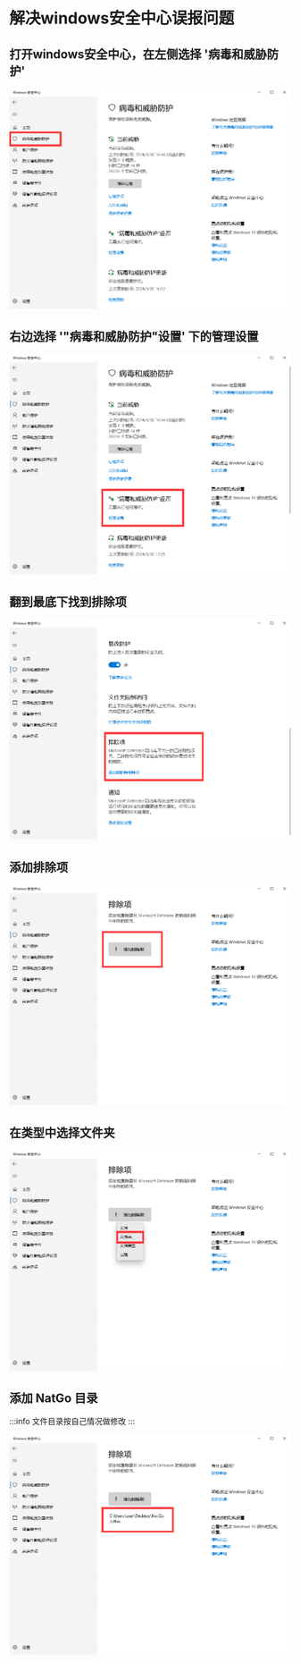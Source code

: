 # 解决windows安全中心误报问题

## 打开windows安全中心，在左侧选择 '病毒和威胁防护'

![solve_windows_security_center_false_positives-1.png](img/solve_windows_security_center_false_positives-1.png)

## 右边选择 '"病毒和威胁防护"设置' 下的管理设置

![solve_windows_security_center_false_positives-2.png](img/solve_windows_security_center_false_positives-2.png)

## 翻到最底下找到排除项

![solve_windows_security_center_false_positives-3.png](img/solve_windows_security_center_false_positives-3.png)

## 添加排除项

![solve_windows_security_center_false_positives-4.png](img/solve_windows_security_center_false_positives-4.png)

## 在类型中选择文件夹

![solve_windows_security_center_false_positives-5.png](img/solve_windows_security_center_false_positives-5.png)

## 添加 NatGo 目录

:::info
文件目录按自己情况做修改
:::

![solve_windows_security_center_false_positives-6.png](img/solve_windows_security_center_false_positives-6.png)